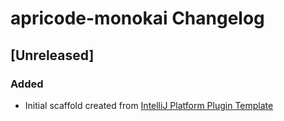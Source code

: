 <!-- Keep a Changelog guide -> https://keepachangelog.com -->

# apricode-monokai Changelog

## [Unreleased]
### Added
- Initial scaffold created from [IntelliJ Platform Plugin Template](https://github.com/JetBrains/intellij-platform-plugin-template)
